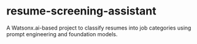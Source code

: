 # resume-screening-assistant
A Watsonx.ai-based project to classify resumes into job categories using prompt engineering and foundation models.
